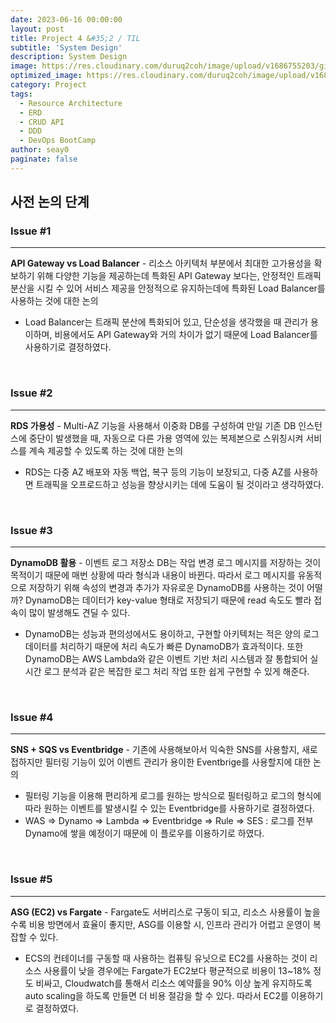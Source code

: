 ```yaml
---
date: 2023-06-16 00:00:00
layout: post
title: Project 4 &#35;2 / TIL
subtitle: 'System Design'
description: System Design
image: https://res.cloudinary.com/duruq2coh/image/upload/v1686755203/gitio/dev-jeans_6_t17bro.png
optimized_image: https://res.cloudinary.com/duruq2coh/image/upload/v1686755203/gitio/dev-jeans_6_t17bro.png8babd3df-232c-476f-8dbf-5ffe3e3aa5c8
category: Project
tags:
  - Resource Architecture
  - ERD
  - CRUD API
  - DDD
  - DevOps BootCamp
author: seay0
paginate: false
---
```


## **사전 논의 단계**

### **Issue #1**
---

**API Gateway vs Load Balancer** - 리소스 아키텍처 부분에서 최대한 고가용성을 확보하기 위해 다양한 기능을 제공하는데 특화된 API Gateway 보다는, 안정적인 트래픽 분산을 시킬 수 있어 서비스 제공을 안정적으로 유지하는데에 특화된 Load Balancer를 사용하는 것에 대한 논의

- Load Balancer는 트래픽 분산에 특화되어 있고, 단순성을 생각했을 때 관리가 용이하며, 비용에서도 API Gateway와 거의 차이가 없기 때문에 Load Balancer를 사용하기로 결정하였다.

<br>

### **Issue #2**
---

**RDS 가용성** - Multi-AZ 기능을 사용해서 이중화 DB를 구성하여 만일 기존 DB 인스턴스에 중단이 발생했을 때, 자동으로 다른 가용 영역에 있는 복제본으로 스위칭시켜 서비스를 계속 제공할 수 있도록 하는 것에 대한 논의

- RDS는 다중 AZ 배포와 자동 백업, 복구 등의 기능이 보장되고, 다중 AZ를 사용하면 트래픽을 오프로드하고 성능을 향상시키는 데에 도움이 될 것이라고 생각하였다. 

<br>

### **Issue #3**
---

**DynamoDB 활용** - 이벤트 로그 저장소 DB는 작업 변경 로그 메시지를 저장하는 것이 목적이기 때문에 매번 상황에 따라 형식과 내용이 바뀐다. 따라서 로그 메시지를 유동적으로 저장하기 위해 속성의 변경과 추가가 자유로운 DynamoDB를 사용하는 것이 어떨까? DynamoDB는 데이터가 key-value 형태로 저장되기 때문에 read 속도도 빨라 접속이 많이 발생해도 견딜 수 있다.

- DynamoDB는 성능과 편의성에서도 용이하고, 구현할 아키텍처는 적은 양의 로그 데이터를 처리하기 때문에 처리 속도가 빠른 DynamoDB가 효과적이다. 또한 DynamoDB는 AWS Lambda와 같은 이벤트 기반 처리 시스템과 잘 통합되어 실시간 로그 분석과 같은 복잡한 로그 처리 작업 또한 쉽게 구현할 수 있게 해준다.

<br>

### **Issue #4**
---

**SNS + SQS vs Eventbridge** - 기존에 사용해보아서 익숙한 SNS를 사용할지, 새로 접하지만 필터링 기능이 있어 이벤트 관리가 용이한 Eventbrige를 사용할지에 대한 논의

- 필터링 기능을 이용해 편리하게 로그를 원하는 방식으로 필터링하고 로그의 형식에 따라 원하는 이벤트를 발생시킬 수 있는 Eventbridge를 사용하기로 결정하였다. 
- WAS => Dynamo => Lambda => Eventbridge => Rule => SES : 로그를 전부 Dynamo에 쌓을 예정이기 때문에 이 플로우를 이용하기로 하였다.

<br>

### **Issue #5**
---

**ASG (EC2) vs Fargate** - Fargate도 서버리스로 구동이 되고, 리소스 사용률이 높을수록 비용 방면에서 효율이 좋지만, ASG를 이용할 시, 인프라 관리가 어렵고 운영이 복잡할 수 있다.

- ECS의 컨테이너를 구동할 때 사용하는 컴퓨팅 유닛으로 EC2를 사용하는 것이 리소스 사용률이 낮을 경우에는 Fargate가 EC2보다 평균적으로 비용이 13~18% 정도 비싸고, Cloudwatch를 통해서 리소스 예약률을 90% 이상 높게 유지하도록 auto scaling을 하도록 만들면 더 비용 절감을 할 수 있다. 따라서 EC2를 이용하기로 결정하였다.


